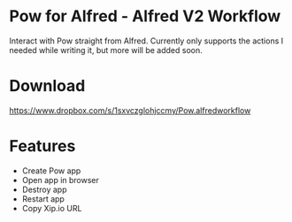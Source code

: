 Pow for Alfred - Alfred V2 Workflow
==========

Interact with Pow straight from Alfred. Currently only supports the actions I needed while writing it, but more will be added soon.

Download
========

https://www.dropbox.com/s/1sxvczglohjccmy/Pow.alfredworkflow

Features
========

* Create Pow app
* Open app in browser
* Destroy app
* Restart app
* Copy Xip.io URL
